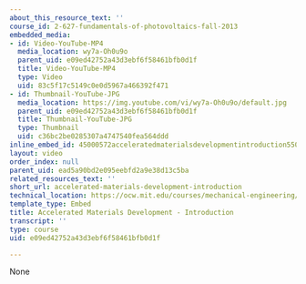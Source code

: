 ```yaml
---
about_this_resource_text: ''
course_id: 2-627-fundamentals-of-photovoltaics-fall-2013
embedded_media:
- id: Video-YouTube-MP4
  media_location: wy7a-Oh0u9o
  parent_uid: e09ed42752a43d3ebf6f58461bfb0d1f
  title: Video-YouTube-MP4
  type: Video
  uid: 83c5f17c5149c0e0d5967a466392f471
- id: Thumbnail-YouTube-JPG
  media_location: https://img.youtube.com/vi/wy7a-Oh0u9o/default.jpg
  parent_uid: e09ed42752a43d3ebf6f58461bfb0d1f
  title: Thumbnail-YouTube-JPG
  type: Thumbnail
  uid: c36bc2be0285307a4747540fea564ddd
inline_embed_id: 45000572acceleratedmaterialsdevelopmentintroduction55090778
layout: video
order_index: null
parent_uid: ead5a90bd2e095eebfd2a9e38d13c5ba
related_resources_text: ''
short_url: accelerated-materials-development-introduction
technical_location: https://ocw.mit.edu/courses/mechanical-engineering/2-627-fundamentals-of-photovoltaics-fall-2013/related-resources/accelerated-materials-development-introduction
template_type: Embed
title: Accelerated Materials Development - Introduction
transcript: ''
type: course
uid: e09ed42752a43d3ebf6f58461bfb0d1f

---
```

None
